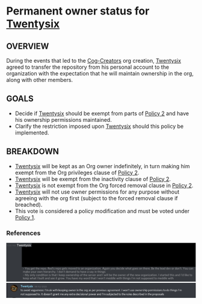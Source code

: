 # Permanent owner status for  [Twentysix](https://github.com/Twentysix26)
## OVERVIEW
During the events that led to the [Cog-Creators](https://github.com/Cog-Creators?) org creation, [Twentysix](https://github.com/Twentysix26) agreed to transfer the repository from his personal account to the organization with the expectation that he will maintain ownership in the org, along with other members.
## GOALS
- Decide if [Twentysix](https://github.com/Twentysix26) should be exempt from parts of [Policy 2](2.md) and have his ownership permissions maintained.
- Clarify the restriction imposed upon [Twentysix](https://github.com/Twentysix26) should this policy be implemented.

## BREAKDOWN
- [Twentysix](https://github.com/Twentysix26) will be kept as an Org owner indefinitely, in turn making him exempt from the Org privileges clause of [Policy 2](2.md).
- [Twentysix](https://github.com/Twentysix26) will be exempt from the inactivity clause of [Policy 2](2.md).
- [Twentysix](https://github.com/Twentysix26) is not exempt from the Org forced removal clause in [Policy 2](2.md).
- [Twentysix](https://github.com/Twentysix26) will not use owner permissions for any purpose without agreeing with the org first (subject to the forced removal clause if breached).
- This vote is considered a policy modification and must be voted under [Policy 1](1.md).

### References
![Alt text](../../.images/policy_8/org_condition.png?raw=true"Condition")
![Alt text](../../.images/policy_8/twentysix_statement.png?raw=true"Statement")
